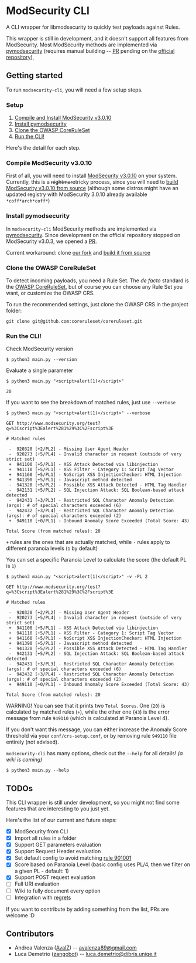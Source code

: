 # ModSecurity CLI

A CLI wrapper for libmodsecurity to quickly test payloads against Rules.

This wrapper is still in development, and it doesn't support all features from ModSecurity.
Most ModSecurity methods are implemented via [pymodsecurity](https://github.com/AvalZ/pymodsecurity) (requires manual building -- [PR](https://github.com/pymodsecurity/pymodsecurity/pull/21) pending on the [official repository](https://github.com/pymodsecurity/pymodsecurity)), 

## Getting started

To run `modsecurity-cli`, you will need a few setup steps.

### Setup

1. [Compile and Install ModSecurity v3.0.10](#compile-modsecurity-v3010)
1. [Install pymodsecurity](#install-pymodsecurity)
1. [Clone the OWASP CoreRuleSet](#clone-the-owasp-coreruleset)
1. [Run the CLI!](#run-the-cli)

Here's the detail for each step.

### Compile ModSecurity v3.0.10 

First of all, you will need to install [ModSecurity v3.0.10](https://github.com/SpiderLabs/ModSecurity/releases/tag/v3.0.10) on your system.
Currently, this is a ~~nightmare~~tricky process, since you will need to [build ModSecurity v3.0.10 from source](https://github.com/SpiderLabs/ModSecurity/wiki/Compilation-recipes-for-v3.x)
(although some distros might have an updated registry with ModSecurity 3.0.10 already available `*coff*arch*coff*`)

### Install pymodsecurity


In `modsecurity-cli` ModSecurity methods are implemented via [pymodsecurity](https://github.com/pymodsecurity/pymodsecurity).
Since development on the official repository stopped on ModSecurity v3.0.3, we opened a [PR](https://github.com/pymodsecurity/pymodsecurity/pull/21).

Current workaround: clone [our fork](https://github.com/AvalZ/pymodsecurity) and [build it from source](https://github.com/AvalZ/pymodsecurity#building-from-source)
 
### Clone the OWASP CoreRuleSet

To detect incoming payloads, you need a Rule Set.
The *de facto* standard is the [OWASP CoreRuleSet](https://github.com/coreruleset/coreruleset), but of course you can choose any Rule Set you want, or customize the OWASP CRS.

To run the recommended settings, just clone the OWASP CRS in the project folder:
```
git clone git@github.com:coreruleset/coreruleset.git
```

### Run the CLI!

Check ModSecurity version

```console
$ python3 main.py --version

```

Evaluate a single parameter

```console
$ python3 main.py "<script>alert(1)</script>"

20
```

If you want to see the breakdown of matched rules, just use `--verbose`

```console
$ python3 main.py "<script>alert(1)</script>" --verbose

GET http://www.modsecurity.org/test?q=%3Cscript%3Ealert%281%29%3C%2Fscript%3E

# Matched rules

 -  920320 [+2/PL2] - Missing User Agent Header
 -  920273 [+5/PL4] - Invalid character in request (outside of very strict set)
 +  941100 [+5/PL1] - XSS Attack Detected via libinjection
 +  941110 [+5/PL1] - XSS Filter - Category 1: Script Tag Vector
 +  941160 [+5/PL1] - NoScript XSS InjectionChecker: HTML Injection
 +  941390 [+5/PL1] - Javascript method detected
 -  941320 [+5/PL2] - Possible XSS Attack Detected - HTML Tag Handler
 -  942131 [+5/PL2] - SQL Injection Attack: SQL Boolean-based attack detected
 -  942431 [+3/PL3] - Restricted SQL Character Anomaly Detection (args): # of special characters exceeded (6)
 -  942432 [+3/PL4] - Restricted SQL Character Anomaly Detection (args): # of special characters exceeded (2)
 +  949110 [+0/PL1] - Inbound Anomaly Score Exceeded (Total Score: 43)

Total Score (from matched rules): 20
```

`+` rules are the ones that are actually matched, while `-` rules apply to different paranoia levels (`1` by default)

You can set a specific Paranoia Level to calculate the score (the default PL is `1`)

```console
$ python3 main.py "<script>alert(1)</script>" -v -PL 2

GET http://www.modsecurity.org/test?q=%3Cscript%3Ealert%281%29%3C%2Fscript%3E

# Matched rules

 -  920320 [+2/PL2] - Missing User Agent Header
 -  920273 [+5/PL4] - Invalid character in request (outside of very strict set)
 +  941100 [+5/PL1] - XSS Attack Detected via libinjection
 +  941110 [+5/PL1] - XSS Filter - Category 1: Script Tag Vector
 +  941160 [+5/PL1] - NoScript XSS InjectionChecker: HTML Injection
 +  941390 [+5/PL1] - Javascript method detected
 -  941320 [+5/PL2] - Possible XSS Attack Detected - HTML Tag Handler
 -  942131 [+5/PL2] - SQL Injection Attack: SQL Boolean-based attack detected
 -  942431 [+3/PL3] - Restricted SQL Character Anomaly Detection (args): # of special characters exceeded (6)
 -  942432 [+3/PL4] - Restricted SQL Character Anomaly Detection (args): # of special characters exceeded (2)
 +  949110 [+0/PL1] - Inbound Anomaly Score Exceeded (Total Score: 43)

Total Score (from matched rules): 20
```

WARNING! You can see that it prints two `Total Scores`. One (`20`) is calculated by matched rules (`+`), while the other one (`43`) is the error message from rule `949110` (which is calculated at Paranoia Level 4).

If you don't want this message, you can either increase the Anomaly Score threshold via your `conf/crs-setup.conf`, or by removing rule `949110` file entirely (not advised).

`modsecurity-cli` has many options, check out the `--help` for all details! *(a wiki is coming)*

```console
$ python3 main.py --help
```

## TODOs

This CLI wrapper is still under development, so you might not find some features that are interesting to you just yet.

Here's the list of our current and future steps:

 - [x] ModSecurity from CLI
 - [x] Import all rules in a folder
 - [x] Support GET parameters evaluation
 - [x] Support Request Header evaluation
 - [x] Set default config to avoid matching [rule 901001](https://github.com/coreruleset/coreruleset/blob/v4.0/dev/rules/REQUEST-901-INITIALIZATION.conf#L54-L63)
 - [x] Score based on Paranoia Level (basic config uses PL/4, then we filter on a given PL - default: 1)
 - [x] Support POST request evaluation
 - [ ] Full URI evaluation
 - [ ] Wiki to fully document every option
 - [ ] Integration with [regrets](https://github.com/AvalZ/regrets)

If you want to contribute by adding something from the list, PRs are welcome :D

## Contributors

 - Andrea Valenza ([AvalZ](https://github.com/avalz)) -- avalenza89@gmail.com
 - Luca Demetrio ([zangobot](https://github.com/zangobot)) -- luca.demetrio@dibris.unige.it

